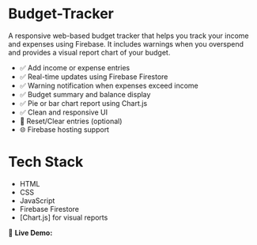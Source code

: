 # Budget-Tracker
A responsive web-based budget tracker that helps you track your income and expenses using Firebase. It includes warnings when you overspend and provides a visual report chart of your budget.

- ✅ Add income or expense entries
- ✅ Real-time updates using Firebase Firestore
- ✅ Warning notification when expenses exceed income
- ✅ Budget summary and balance display
- ✅ Pie or bar chart report using Chart.js
- ✅ Clean and responsive UI
- 🔄 Reset/Clear entries (optional)
- 🌐 Firebase hosting support

# Tech Stack
- HTML
- CSS
- JavaScript
- Firebase Firestore
- [Chart.js] for visual reports

🔗 **Live Demo:**
